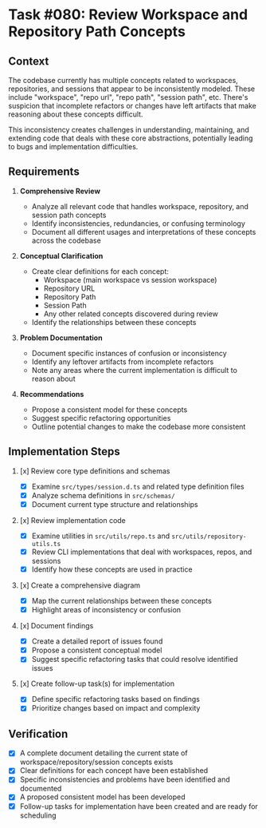 # Task #080: Review Workspace and Repository Path Concepts

## Context

The codebase currently has multiple concepts related to workspaces, repositories, and sessions that appear to be inconsistently modeled. These include "workspace", "repo url", "repo path", "session path", etc. There's suspicion that incomplete refactors or changes have left artifacts that make reasoning about these concepts difficult.

This inconsistency creates challenges in understanding, maintaining, and extending code that deals with these core abstractions, potentially leading to bugs and implementation difficulties.

## Requirements

1. **Comprehensive Review**

   - Analyze all relevant code that handles workspace, repository, and session path concepts
   - Identify inconsistencies, redundancies, or confusing terminology
   - Document all different usages and interpretations of these concepts across the codebase

2. **Conceptual Clarification**

   - Create clear definitions for each concept:
     - Workspace (main workspace vs session workspace)
     - Repository URL
     - Repository Path
     - Session Path
     - Any other related concepts discovered during review
   - Identify the relationships between these concepts

3. **Problem Documentation**

   - Document specific instances of confusion or inconsistency
   - Identify any leftover artifacts from incomplete refactors
   - Note any areas where the current implementation is difficult to reason about

4. **Recommendations**
   - Propose a consistent model for these concepts
   - Suggest specific refactoring opportunities
   - Outline potential changes to make the codebase more consistent

## Implementation Steps

1. [x] Review core type definitions and schemas

   - [x] Examine `src/types/session.d.ts` and related type definition files
   - [x] Analyze schema definitions in `src/schemas/`
   - [x] Document current type structure and relationships

2. [x] Review implementation code

   - [x] Examine utilities in `src/utils/repo.ts` and `src/utils/repository-utils.ts`
   - [x] Review CLI implementations that deal with workspaces, repos, and sessions
   - [x] Identify how these concepts are used in practice

3. [x] Create a comprehensive diagram

   - [x] Map the current relationships between these concepts
   - [x] Highlight areas of inconsistency or confusion

4. [x] Document findings

   - [x] Create a detailed report of issues found
   - [x] Propose a consistent conceptual model
   - [x] Suggest specific refactoring tasks that could resolve identified issues

5. [x] Create follow-up task(s) for implementation
   - [x] Define specific refactoring tasks based on findings
   - [x] Prioritize changes based on impact and complexity

## Verification

- [x] A complete document detailing the current state of workspace/repository/session concepts exists
- [x] Clear definitions for each concept have been established
- [x] Specific inconsistencies and problems have been identified and documented
- [x] A proposed consistent model has been developed
- [x] Follow-up tasks for implementation have been created and are ready for scheduling
